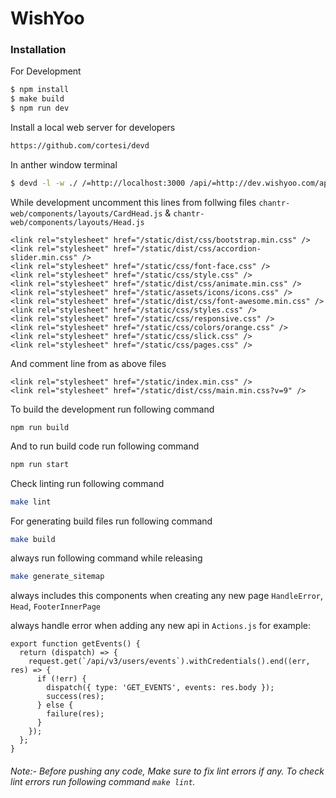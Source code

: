 # WishYoo

### Installation

For Development
```sh
$ npm install
$ make build
$ npm run dev
```

Install a local web server for developers
```sh
https://github.com/cortesi/devd
```

In anther window terminal
```sh
$ devd -l -w ./ /=http://localhost:3000 /api/=http://dev.wishyoo.com/api/ /data/=http://dev.wishyoo.com/data/ /cms/=./static/cms/
```

While development uncomment this lines from follwing files `chantr-web/components/layouts/CardHead.js` & `chantr-web/components/layouts/Head.js`

```
<link rel="stylesheet" href="/static/dist/css/bootstrap.min.css" />
<link rel="stylesheet" href="/static/dist/css/accordion-slider.min.css" />
<link rel="stylesheet" href="/static/css/font-face.css" />
<link rel="stylesheet" href="/static/css/style.css" />
<link rel="stylesheet" href="/static/dist/css/animate.min.css" />
<link rel="stylesheet" href="/static/assets/icons/icons.css" />
<link rel="stylesheet" href="/static/dist/css/font-awesome.min.css" />
<link rel="stylesheet" href="/static/css/styles.css" />
<link rel="stylesheet" href="/static/css/responsive.css" />
<link rel="stylesheet" href="/static/css/colors/orange.css" />
<link rel="stylesheet" href="/static/css/slick.css" />
<link rel="stylesheet" href="/static/css/pages.css" />
```

And comment line from as above files

```
<link rel="stylesheet" href="/static/index.min.css" />
<link rel="stylesheet" href="/static/dist/css/main.min.css?v=9" />
```

To build the development run following command
```
npm run build
```
And to run build code run following command
```sh
npm run start
```

Check linting run following command
```sh
make lint
```

For generating build files run following command
```sh
make build
```

always run following command while releasing
```sh
make generate_sitemap
```

always includes this components when creating any new page
`HandleError`, `Head`, `FooterInnerPage`

always handle error when adding any new api in `Actions.js`
for example:

```
export function getEvents() {
  return (dispatch) => {
    request.get(`/api/v3/users/events`).withCredentials().end((err, res) => {
      if (!err) {
        dispatch({ type: 'GET_EVENTS', events: res.body });
        success(res);
      } else {
        failure(res);
      }
    });
  };
}
```
###### Note:- Before pushing any code, Make sure to fix lint errors if any. To check lint errors  run following command `make lint`.
